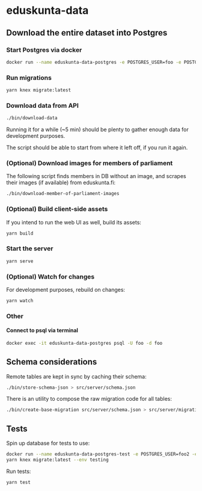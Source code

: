 # eduskunta-data

## Download the entire dataset into Postgres

### Start Postgres via docker

```bash
docker run --name eduskunta-data-postgres -e POSTGRES_USER=foo -e POSTGRES_PASSWORD=secret -p 5432:5432 -d postgres
```

### Run migrations

```bash
yarn knex migrate:latest
```

### Download data from API

```bash
./bin/download-data
```

Running it for a while (~5 min) should be plenty to gather enough data for development purposes.

The script should be able to start from where it left off, if you run it again.


### (Optional) Download images for members of parliament

The following script finds members in DB without an image, and scrapes their images (if available) from eduskunta.fi:

```bash
./bin/download-member-of-parliament-images
```


### (Optional) Build client-side assets

If you intend to run the web UI as well, build its assets:

```bash
yarn build
```

### Start the server

```bash
yarn serve
```

### (Optional) Watch for changes

For development purposes, rebuild on changes:

```bash
yarn watch
```

### Other

#### Connect to psql via terminal

```bash
docker exec -it eduskunta-data-postgres psql -U foo -d foo
```


## Schema considerations

Remote tables are kept in sync by caching their schema:

```bash
./bin/store-schema-json > src/server/schema.json
```

There is an utility to compose the raw migration code for all tables:

```bash
./bin/create-base-migration src/server/schema.json > src/server/migrations/00000000000000_create_tables.js
```


## Tests

Spin up database for tests to use:

```bash
docker run --name eduskunta-data-postgres-test -e POSTGRES_USER=foo2 -e POSTGRES_PASSWORD=secret -p 5433:5432 -d postgres
yarn knex migrate:latest --env testing
```

Run tests:

```bash
yarn test
```
